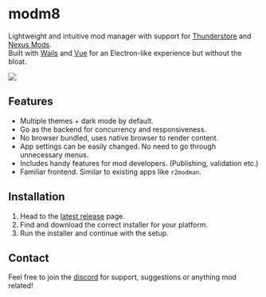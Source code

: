 # modm8
Lightweight and intuitive mod manager with support for [Thunderstore](https://thunderstore.io) and [Nexus Mods](https://nexusmods.com).\
Built with [Wails](https://wails.io) and [Vue](https://vuejs.org) for an Electron-like experience but without the bloat.

<img src="https://media.discordapp.net/attachments/1215213005697196065/1230808250077675611/image.png?ex=66277b82&is=66262a02&hm=02db9b75b94e6cc0e5ed178b5efef218a9b82d303eb5a4da79d30a53455f7291&=&format=webp&quality=lossless&width=1232&height=671">

## Features
- Multiple themes + dark mode by default.
- Go as the backend for concurrency and responsiveness.
- No browser bundled, uses native browser to render content.
- App settings can be easily changed. No need to go through unnecessary menus.
- Includes handy features for mod developers. (Publishing, validation etc.)
- Familiar frontend. Similar to existing apps like `r2modman`.

## Installation
1. Head to the [latest release](../../releases/latest) page.
2. Find and download the correct installer for your platform.
3. Run the installer and continue with the setup.

## Contact
Feel free to join the [discord](https://discord.gg/psBXpXF2JZ) for support, suggestions or anything mod related!
